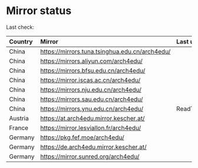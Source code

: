 <script src="./time.js"></script>
# Mirror status
Last check: <script type="text/javascript">localize(1695464199.3533103);</script>

|Country|Mirror|Last update|
|:------|:-----|:----------|
|China|https://mirrors.tuna.tsinghua.edu.cn/arch4edu/|<script type="text/javascript">localize(1695450594);</script>|
|China|https://mirrors.aliyun.com/arch4edu/|<script type="text/javascript">localize(1695364265);</script>|
|China|https://mirrors.bfsu.edu.cn/arch4edu/|<script type="text/javascript">localize(1695450594);</script>|
|China|https://mirror.iscas.ac.cn/arch4edu/|<script type="text/javascript">localize(1695407432);</script>|
|China|https://mirrors.nju.edu.cn/arch4edu/|<script type="text/javascript">localize(1695407432);</script>|
|China|https://mirrors.sau.edu.cn/arch4edu/|<script type="text/javascript">localize(1695407432);</script>|
|China|https://mirrors.ynu.edu.cn/arch4edu/|ReadTimeout|
|Austria|https://at.arch4edu.mirror.kescher.at/|<script type="text/javascript">localize(1695450594);</script>|
|France|https://mirror.lesviallon.fr/arch4edu/|<script type="text/javascript">localize(1695407432);</script>|
|Germany|https://pkg.fef.moe/arch4edu/|<script type="text/javascript">localize(1695450594);</script>|
|Germany|https://de.arch4edu.mirror.kescher.at/|<script type="text/javascript">localize(1695450594);</script>|
|Germany|https://mirror.sunred.org/arch4edu/|<script type="text/javascript">localize(1695450594);</script>|

<script src="./tablefilter/tablefilter.js"></script>
<script src="./table.js"></script>